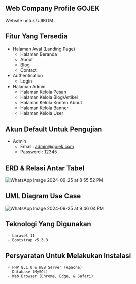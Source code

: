 ## Web Company Profile GOJEK

Website untuk UJIKOM

## Fitur Yang Tersedia

- Halaman Awal (Landing Page)
  - Halaman Beranda
  - About
  - Blog
  - Contact
- Authentication
  - Login
- Halaman Admin
  - Halaman Kelola Pesan
  - Halaman Kelola Blog/Artikel
  - Halaman Kelola Konten About
  - Halaman Kelola Banner
  - Halaman Kelola User

## Akun Default Untuk Pengujian 

- Admin
  - Email : admin@gojek.com
  - Password : 12345

## ERD & Relasi Antar Tabel

![WhatsApp Image 2024-09-25 at 8 55 52 PM](https://github.com/user-attachments/assets/486976bf-3bc9-47b9-a21b-4d4cd39384a7)

## UML Diagram Use Case

![WhatsApp Image 2024-09-25 at 9 46 04 PM](https://github.com/user-attachments/assets/c86af1e0-a566-4e57-8876-a36d03276067)

## Teknologi Yang Digunakan

     - Laravel 11
     - Bootstrap v5.3.3

## Persyaratan Untuk Melakukan Instalasi

     - PHP 8.1.0 & WEB Server (Apache)
     - Database (MySQL)
     - Web Browser (Chrome, Edge, & Safari)

        




